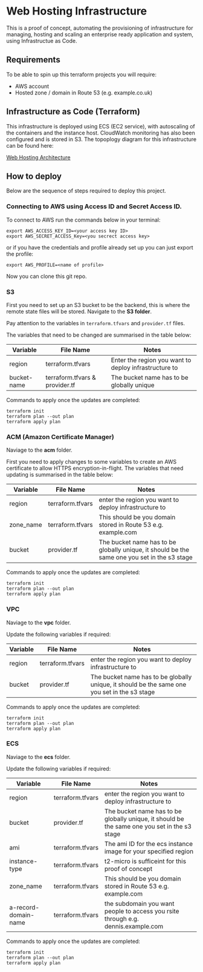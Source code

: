 # Web Hosting Infrastructure

This is a proof of concept, automating the provisioning of infrastructure for managing, hosting and scaling an enterprise ready application and system, using Infrastructue as Code. 

## **Requirements**

To be able to spin up this terraform projects you will require:
* AWS account
* Hosted zone / domain in Route 53 (e.g. example.co.uk)

## Infrastructure as Code (Terraform)

This infrastructure is deployed using ECS (EC2 service), with autoscaling of the containers and the instance host. CloudWatch monitoring has also been configured and is stored in S3. The topoplogy diagram for this infrastructure can be found here:

[Web Hosting Architecture](network-diagram.jpg)

## How to deploy

Below are the sequence of steps required to deploy this project.

### Connecting to AWS using Access ID and Secret Access ID.

To connect to AWS run the commands below in your terminal:

```
export AWS_ACCESS_KEY_ID=<your access key ID>
export AWS_SECRET_ACCESS_Key=<you secrect access key>
```

or if you have the credentials and profile already set up you can just export the profile:

```
export AWS_PROFILE=<name of profile>
```

Now you can clone this git repo.

### S3

First you need to set up an S3 bucket to be the backend, this is where the remote state files will be stored. Navigate to the **S3 folder**.

Pay attention to the variables in `terraform.tfvars` and `provider.tf` files.

The variables that need to be changed are summarised in the table below:

| Variable    | File Name   | Notes       |
| ----------- | ----------- | ----------- |
| region      | terraform.tfvars| Enter the region you want to deploy infrastructure to|
| bucket-name   | terraform.tfvars & provider.tf | The bucket name has to be globally unique|

Commands to apply once the updates are completed:

```
terraform init
terraform plan --out plan
terraform apply plan
```

### ACM (Amazon Certificate Manager)

Naviage to the **acm** folder.

First you need to apply changes to some variables to create an AWS certificate to allow HTTPS encryption-in-flight. The variables that need updating is summarised in the table below:

| Variable    | File Name   | Notes       |
| ----------- | ----------- | ----------- |
| region      | terraform.tfvars| enter the region you want to deploy infrastructure to|
| zone_name      | terraform.tfvars| This should be you domain stored in Route 53 e.g. example.com|
| bucket   | provider.tf | The bucket name has to be globally unique, it should be the same one you set in the s3 stage|

Commands to apply once the updates are completed:

```
terraform init
terraform plan --out plan
terraform apply plan
```

### VPC 

Naviage to the **vpc** folder.

Update the following variables if required:

| Variable    | File Name   | Notes       |
| ----------- | ----------- | ----------- |
| region      | terraform.tfvars| enter the region you want to deploy infrastructure to|
| bucket   | provider.tf | The bucket name has to be globally unique, it should be the same one you set in the s3 stage|

Commands to apply once the updates are completed:

```
terraform init
terraform plan --out plan
terraform apply plan
```

### ECS 

Naviage to the **ecs** folder.

Update the following variables if required:

| Variable    | File Name   | Notes       |
| ----------- | ----------- | ----------- |
| region      | terraform.tfvars| enter the region you want to deploy infrastructure to|
| bucket   | provider.tf | The bucket name has to be globally unique, it should be the same one you set in the s3 stage|
| ami  | terraform.tfvars | The ami ID for the ecs instance image for your specified region|
| instance-type  | terraform.tfvars | t2-micro is sufficeint for this proof of concept|
| zone_name  | terraform.tfvars | This should be you domain stored in Route 53 e.g. example.com|
| a-record-domain-name  | terraform.tfvars | the subdomain you want people to access you rsite through e.g. dennis.example.com|

Commands to apply once the updates are completed:

```
terraform init
terraform plan --out plan
terraform apply plan
```




